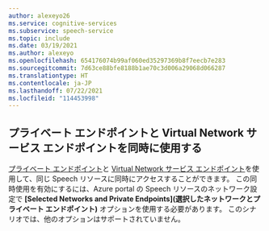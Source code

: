 ```yaml
---
author: alexeyo26
ms.service: cognitive-services
ms.subservice: speech-service
ms.topic: include
ms.date: 03/19/2021
ms.author: alexeyo
ms.openlocfilehash: 654176074b99af060ed35297369b8f7eecb7e283
ms.sourcegitcommit: 7d63ce88bfe8188b1ae70c3d006a29068d066287
ms.translationtype: HT
ms.contentlocale: ja-JP
ms.lasthandoff: 07/22/2021
ms.locfileid: "114453998"
---
```

## <a name="simultaneous-use-of-private-endpoints-and-virtual-network-service-endpoints"></a>プライベート エンドポイントと Virtual Network サービス エンドポイントを同時に使用する

[プライベート エンドポイント](../speech-services-private-link.md)と [Virtual Network サービス エンドポイント](../speech-service-vnet-service-endpoint.md)を使用して、同じ Speech リソースに同時にアクセスすることができます。 この同時使用を有効にするには、Azure portal の Speech リソースのネットワーク設定で **[Selected Networks and Private Endpoints]\(選択したネットワークとプライベート エンドポイント\)** オプションを使用する必要があります。 このシナリオでは、他のオプションはサポートされていません。
